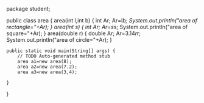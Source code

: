 package student;

public class area {
	area(int l,int b)
	{
		int Ar;
		Ar=l*b;
		System.out.println("area of rectangle="+Ar);
	}
	area(int s)
	{
		int Ar;
		Ar=s*s;
		System.out.println("area of square="+Ar);
	}
	area(double r)
	{
		double Ar;
		Ar=3.14*r*r;
		System.out.println("area of circle="+Ar);
	}

	public static void main(String[] args) {
		// TODO Auto-generated method stub
		area a1=new area(8);
		area a2=new area(7.2);
		area a3=new area(3,4);

	}

}
